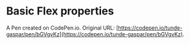 # Basic Flex properties

A Pen created on CodePen.io. Original URL: [https://codepen.io/tunde-gaspar/pen/bGVgvKz](https://codepen.io/tunde-gaspar/pen/bGVgvKz).


